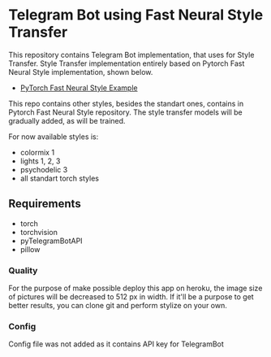 # Telegram Bot using Fast Neural Style Transfer
This repository contains Telegram Bot implementation, that uses for Style Transfer. Style Transfer implementation entirely based on Pytorch Fast Neural Style implementation, shown below. 

- [PyTorch Fast Neural Style Example](https://github.com/pytorch/examples/tree/master/fast_neural_style)

This repo contains other styles, besides the standart ones, contains in Pytorch Fast Neural Style repository. The style transfer models will be gradually added, as will be trained.

For now available styles is: 
- colormix 1
- lights 1, 2, 3
- psychodelic 3
- all standart torch styles

## Requirements
- torch
- torchvision
- pyTelegramBotAPI
- pillow

### Quality
For the purpose of make possible deploy this app on heroku, the image size of pictures will be decreased to 512 px in width. If it'll be a purpose to get better results, you can clone git and perform stylize on your own.

### Config
Config file was not added as it contains API key for TelegramBot
